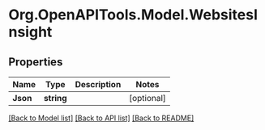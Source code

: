 # Org.OpenAPITools.Model.WebsitesInsight

## Properties

Name | Type | Description | Notes
------------ | ------------- | ------------- | -------------
**Json** | **string** |  | [optional] 

[[Back to Model list]](../README.md#documentation-for-models) [[Back to API list]](../README.md#documentation-for-api-endpoints) [[Back to README]](../README.md)

